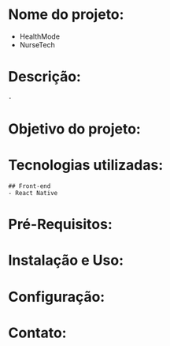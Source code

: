 # Nome do projeto:
+ HealthMode
+ NurseTech

# Descrição: 
    - 

# Objetivo do projeto: 

# Tecnologias utilizadas: 
    ## Front-end
    - React Native

# Pré-Requisitos:

# Instalação e Uso:

# Configuração:

# Contato:
